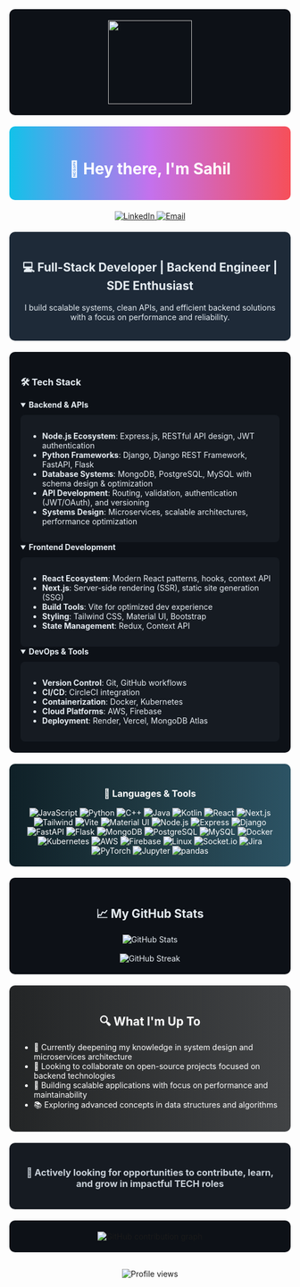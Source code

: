 <div align="center" style="background-color: #0d1117; padding: 20px; border-radius: 10px;">
  <img height="150" src="https://media.giphy.com/media/M9gbBd9nbDrOTu1Mqx/giphy.gif" />
</div>

<div style="background: linear-gradient(to right, #12c2e9, #c471ed, #f64f59); padding: 20px; border-radius: 10px; margin: 20px 0;">
  <h1 align="center" style="color: white;">👋 Hey there, I'm Sahil</h1>
</div>

<div align="center">
  <a href="https://www.linkedin.com/in/sahil-dey-34454524a/" target="_blank">
    <img src="https://img.shields.io/badge/LinkedIn-0077B5?style=for-the-badge&logo=linkedin&logoColor=white" alt="LinkedIn" />
  </a>
  <a href="mailto:deysagar3001@gmail.com">
    <img src="https://img.shields.io/badge/Email-D14836?style=for-the-badge&logo=gmail&logoColor=white" alt="Email" />
  </a>
</div>

<div style="background-color: #1e2a38; padding: 20px; border-radius: 10px; margin: 20px 0; color: #e6edf3;">
  <h2 align="center">💻 Full-Stack Developer | Backend Engineer | SDE Enthusiast</h2>
  <p align="center">I build scalable systems, clean APIs, and efficient backend solutions with a focus on performance and reliability.</p>
</div>

<div style="background-color: #0d1117; padding: 20px; border-radius: 10px; margin: 20px 0; color: #e6edf3;">
  <h3>🛠️ Tech Stack</h3>

  <details open>
  <summary><b>Backend & APIs</b></summary>
  <div style="background-color: #161b22; padding: 15px; border-radius: 8px; margin-top: 10px;">

  - **Node.js Ecosystem**: Express.js, RESTful API design, JWT authentication
  - **Python Frameworks**: Django, Django REST Framework, FastAPI, Flask
  - **Database Systems**: MongoDB, PostgreSQL, MySQL with schema design & optimization
  - **API Development**: Routing, validation, authentication (JWT/OAuth), and versioning
  - **Systems Design**: Microservices, scalable architectures, performance optimization

  </div>
  </details>

  <details open>
  <summary><b>Frontend Development</b></summary>
  <div style="background-color: #161b22; padding: 15px; border-radius: 8px; margin-top: 10px;">

  - **React Ecosystem**: Modern React patterns, hooks, context API
  - **Next.js**: Server-side rendering (SSR), static site generation (SSG)
  - **Build Tools**: Vite for optimized dev experience
  - **Styling**: Tailwind CSS, Material UI, Bootstrap
  - **State Management**: Redux, Context API

  </div>
  </details>

  <details open>
  <summary><b>DevOps & Tools</b></summary>
  <div style="background-color: #161b22; padding: 15px; border-radius: 8px; margin-top: 10px;">

  - **Version Control**: Git, GitHub workflows
  - **CI/CD**: CircleCI integration
  - **Containerization**: Docker, Kubernetes
  - **Cloud Platforms**: AWS, Firebase
  - **Deployment**: Render, Vercel, MongoDB Atlas

  </div>
  </details>
</div>

<div style="background: linear-gradient(to right, #0f2027, #203a43, #2c5364); padding: 20px; border-radius: 10px; margin: 20px 0; color: white;">
  <h3 align="center">🚀 Languages & Tools</h3>
  <div align="center">

  <!-- Programming Languages -->
  <img src="https://img.shields.io/badge/JavaScript-F7DF1E?style=for-the-badge&logo=javascript&logoColor=black" alt="JavaScript" />
  <img src="https://img.shields.io/badge/Python-3776AB?style=for-the-badge&logo=python&logoColor=white" alt="Python" />
  <img src="https://img.shields.io/badge/C++-00599C?style=for-the-badge&logo=cplusplus&logoColor=white" alt="C++" />
  <img src="https://img.shields.io/badge/Java-ED8B00?style=for-the-badge&logo=java&logoColor=white" alt="Java" />
  <img src="https://img.shields.io/badge/Kotlin-7F52FF?style=for-the-badge&logo=kotlin&logoColor=white" alt="Kotlin" />

  <!-- Frontend -->
  <img src="https://img.shields.io/badge/React-61DAFB?style=for-the-badge&logo=react&logoColor=black" alt="React" />
  <img src="https://img.shields.io/badge/Next.js-000000?style=for-the-badge&logo=nextdotjs&logoColor=white" alt="Next.js" />
  <img src="https://img.shields.io/badge/Tailwind_CSS-38B2AC?style=for-the-badge&logo=tailwind-css&logoColor=white" alt="Tailwind" />
  <img src="https://img.shields.io/badge/Vite-646CFF?style=for-the-badge&logo=vite&logoColor=white" alt="Vite" />
  <img src="https://img.shields.io/badge/Material_UI-0081CB?style=for-the-badge&logo=material-ui&logoColor=white" alt="Material UI" />

  <!-- Backend -->
  <img src="https://img.shields.io/badge/Node.js-339933?style=for-the-badge&logo=nodedotjs&logoColor=white" alt="Node.js" />
  <img src="https://img.shields.io/badge/Express-000000?style=for-the-badge&logo=express&logoColor=white" alt="Express" />
  <img src="https://img.shields.io/badge/Django-092E20?style=for-the-badge&logo=django&logoColor=white" alt="Django" />
  <img src="https://img.shields.io/badge/FastAPI-009688?style=for-the-badge&logo=fastapi&logoColor=white" alt="FastAPI" />
  <img src="https://img.shields.io/badge/Flask-000000?style=for-the-badge&logo=flask&logoColor=white" alt="Flask" />

  <!-- Databases -->
  <img src="https://img.shields.io/badge/MongoDB-47A248?style=for-the-badge&logo=mongodb&logoColor=white" alt="MongoDB" />
  <img src="https://img.shields.io/badge/PostgreSQL-316192?style=for-the-badge&logo=postgresql&logoColor=white" alt="PostgreSQL" />
  <img src="https://img.shields.io/badge/MySQL-4479A1?style=for-the-badge&logo=mysql&logoColor=white" alt="MySQL" />

  <!-- DevOps -->
  <img src="https://img.shields.io/badge/Docker-2496ED?style=for-the-badge&logo=docker&logoColor=white" alt="Docker" />
  <img src="https://img.shields.io/badge/Kubernetes-326CE5?style=for-the-badge&logo=kubernetes&logoColor=white" alt="Kubernetes" />
  <img src="https://img.shields.io/badge/AWS-232F3E?style=for-the-badge&logo=amazonaws&logoColor=white" alt="AWS" />
  <img src="https://img.shields.io/badge/Firebase-FFCA28?style=for-the-badge&logo=firebase&logoColor=black" alt="Firebase" />
  <img src="https://img.shields.io/badge/Linux-FCC624?style=for-the-badge&logo=linux&logoColor=black" alt="Linux" />

  <!-- Additional Tools -->
  <img src="https://img.shields.io/badge/Socket.io-010101?style=for-the-badge&logo=socket.io&logoColor=white" alt="Socket.io" />
  <img src="https://img.shields.io/badge/Jira-0052CC?style=for-the-badge&logo=jira&logoColor=white" alt="Jira" />
  <img src="https://img.shields.io/badge/PyTorch-EE4C2C?style=for-the-badge&logo=pytorch&logoColor=white" alt="PyTorch" />
  <img src="https://img.shields.io/badge/Jupyter-F37626?style=for-the-badge&logo=jupyter&logoColor=white" alt="Jupyter" />
  <img src="https://img.shields.io/badge/pandas-150458?style=for-the-badge&logo=pandas&logoColor=white" alt="pandas" />

  </div>
</div>

<div style="background-color: #0d1117; padding: 20px; border-radius: 10px; margin: 20px 0; color: #e6edf3;">
  <h2 align="center">📈 My GitHub Stats</h2>
  <div align="center">
    <img src="https://github-readme-stats.vercel.app/api?username=sahilssssss&show_icons=true&theme=radical" alt="GitHub Stats" />
  </div>
  <br>
  <div align="center">
    <img src="https://github-readme-streak-stats.herokuapp.com/?user=sahilssssss&theme=radical" alt="GitHub Streak" />
  </div>
</div>

<div style="background: linear-gradient(to right, #232526, #414345); padding: 20px; border-radius: 10px; margin: 20px 0; color: white;">
  <h2 align="center">🔍 What I'm Up To</h2>
  <ul>
    <li>🌱 Currently deepening my knowledge in system design and microservices architecture</li>
    <li>👯 Looking to collaborate on open-source projects focused on backend technologies</li>
    <li>🚀 Building scalable applications with focus on performance and maintainability</li>
    <li>📚 Exploring advanced concepts in data structures and algorithms</li>
  </ul>
</div>

<div style="background-color: #161b22; padding: 20px; border-radius: 10px; margin: 20px 0; color: #c9d1d9;">
  <h3 align="center">💼 Actively looking for opportunities to contribute, learn, and grow in impactful TECH roles</h3>
</div>

<div align="center" style="background-color: #0d1117; padding: 20px; border-radius: 10px; margin: 20px 0;">
  <picture>
    <source media="(prefers-color-scheme: dark)" srcset="https://raw.githubusercontent.com/sahilssssss/sahilssssss/output/pacman-contribution-graph-dark.svg">
    <source media="(prefers-color-scheme: light)" srcset="https://raw.githubusercontent.com/sahilssssss/sahilssssss/output/pacman-contribution-graph.svg">
    <img alt="GitHub contribution graph" src="https://raw.githubusercontent.com/sahilssssss/sahilssssss/output/pacman-contribution-graph.svg">
  </picture>
</div>

<div align="center" style="margin-top: 30px;">
  <img src="https://komarev.com/ghpvc/?username=sahilssssss&color=blueviolet" alt="Profile views" />
</div>
